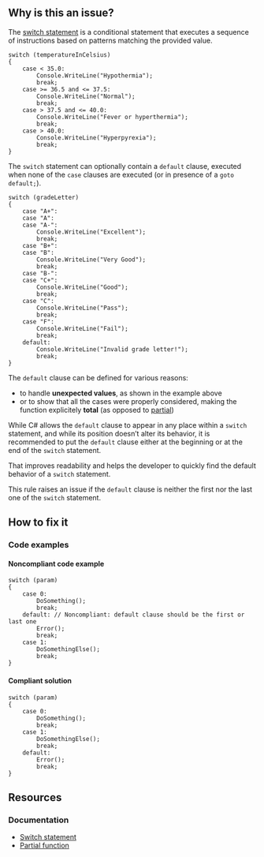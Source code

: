 ## Why is this an issue?
 
The [switch
statement](https://learn.microsoft.com/en-us/dotnet/csharp/language-reference/statements/selection-statements#the-switch-statement) is a conditional statement that executes a sequence of instructions based on patterns matching the provided value.

    switch (temperatureInCelsius)
    {
        case < 35.0:
            Console.WriteLine("Hypothermia");
            break;
        case >= 36.5 and <= 37.5:
            Console.WriteLine("Normal");
            break;
        case > 37.5 and <= 40.0:
            Console.WriteLine("Fever or hyperthermia");
            break;
        case > 40.0:
            Console.WriteLine("Hyperpyrexia");
            break;
    }

The `switch` statement can optionally contain a `default` clause, executed when none of the `case` clauses are executed (or in presence of a `goto default;`).

    switch (gradeLetter)
    {
        case "A+":
        case "A":
        case "A-":
            Console.WriteLine("Excellent");
            break;
        case "B+":
        case "B":
            Console.WriteLine("Very Good");
            break;
        case "B-":
        case "C+":
            Console.WriteLine("Good");
            break;
        case "C":
            Console.WriteLine("Pass");
            break;
        case "F":
            Console.WriteLine("Fail");
            break;
        default:
            Console.WriteLine("Invalid grade letter!");
            break;
    }

The `default` clause can be defined for various reasons:
 
- to handle **unexpected values**, as shown in the example above
- or to show that all the cases were properly considered, making the function explicitely **total** (as opposed to [partial](https://en.wikipedia.org/wiki/Partial_function))

While C# allows the `default` clause to appear in any place within a `switch` statement, and while its position doesn’t alter its behavior, it is recommended to put the `default` clause either at the beginning or at the end of the `switch` statement.
 
That improves readability and helps the developer to quickly find the default behavior of a `switch` statement.
 
This rule raises an issue if the `default` clause is neither the first nor the last one of the `switch` statement.
 
## How to fix it
 
### Code examples
 
#### Noncompliant code example

    switch (param)
    {
        case 0:
            DoSomething();
            break;
        default: // Noncompliant: default clause should be the first or last one
            Error();
            break;
        case 1:
            DoSomethingElse();
            break;
    }

#### Compliant solution

    switch (param)
    {
        case 0:
            DoSomething();
            break;
        case 1:
            DoSomethingElse();
            break;
        default:
            Error();
            break;
    }

## Resources
 
### Documentation

- [Switch
  statement](https://learn.microsoft.com/en-us/dotnet/csharp/language-reference/statements/selection-statements#the-switch-statement)
- [Partial function](https://en.wikipedia.org/wiki/Partial_function)